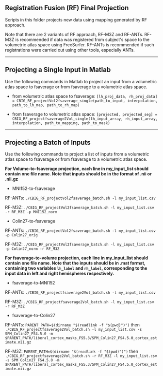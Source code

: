 ## Registration Fusion (RF) Final Projection

Scripts in this folder projects new data using mapping generated by RF approach.

Note that there are 2 variants of RF approach, RF-M3Z and RF-ANTs. RF-M3Z is recommended if data was registered from subject's space to the volumetric atlas space using FreeSurfer. RF-ANTs is recommended if such registrations were carried out using other tools, especially ANTs.

----

## Projecting a Single Input in Matlab

Use the following commands in Matlab to project an input from a volumetric atlas space to fsaverage or from fsaverage to a volumetric atlas space.

- from volumetric atlas space to fsaverage: `[lh_proj_data, rh_proj_data] = CBIG_RF_projectVol2fsaverage_single(path_to_input, interpolation, path_to_lh_map, path_to_rh_map)`

- from fsaverage to volumetric atlas space: `[projected, projected_seg] = CBIG_RF_projectfsaverage2Vol_single(lh_input_array, rh_input_array, interpolation, path_to_mapping, path_to_mask)`

----

## Projecting a Batch of Inputs

Use the following commands to project a list of inputs from a volumetric atlas space to fsaverage or from fsaverage to a volumetric atlas space.

**For Volume-to-fsaverage projection, each line in my_input_list should contain one file name. Note that inputs should be in the format of .nii or .nii.gz**

- MNI152-to-fsaverage

RF-ANTs: `./CBIG_RF_projectVol2fsaverage_batch.sh -l my_input_list.csv`

RF-M3Z: `./CBIG_RF_projectVol2fsaverage_batch.sh -l my_input_list.csv -r RF_M3Z -p MNI152_norm`

- Colin27-to-fsaverage

RF-ANTs: `./CBIG_RF_projectVol2fsaverage_batch.sh -l my_input_list.csv -p Colin27_orig`

RF-M3Z: `./CBIG_RF_projectVol2fsaverage_batch.sh -l my_input_list.csv -p Colin27_norm -r RF_M3Z`

**For fsaverage-to-volume projection, each line in my_input_list should contain one file name. Note that the inputs should be in .mat format, containing two variables `lh_label` and `rh_label`, corresponding to the input data in left and right hemispheres respectively.**

- fsaverage-to-MNI152

RF-ANTs: `./CBIG_RF_projectfsaverage2Vol_batch.sh -l my_input_list.csv`

RF-M3Z:  `./CBIG_RF_projectfsaverage2Vol_batch.sh -l my_input_list.csv -r RF_M3Z`

- fsaverage-to-Colin27

RF-ANTs: `PARENT_PATH=$(dirname "$(readlink -f "$(pwd)")")` then `./CBIG_RF_projectfsaverage2Vol_batch.sh -l my_input_list.csv -s SPM_Colin27_FS4.5.0 -m $PARENT_PATH/liberal_cortex_masks_FS5.3/SPM_Colin27_FS4.5.0_cortex_estimate.nii.gz`

RF-M3Z: `PARENT_PATH=$(dirname "$(readlink -f "$(pwd)")")` then `./CBIG_RF_projectfsaverage2Vol_batch.sh -r RF_M3Z -l my_input_list.csv -s SPM_Colin27_FS4.5.0 -m $PARENT_PATH/liberal_cortex_masks_FS5.3/SPM_Colin27_FS4.5.0_cortex_estimate.nii.gz`

